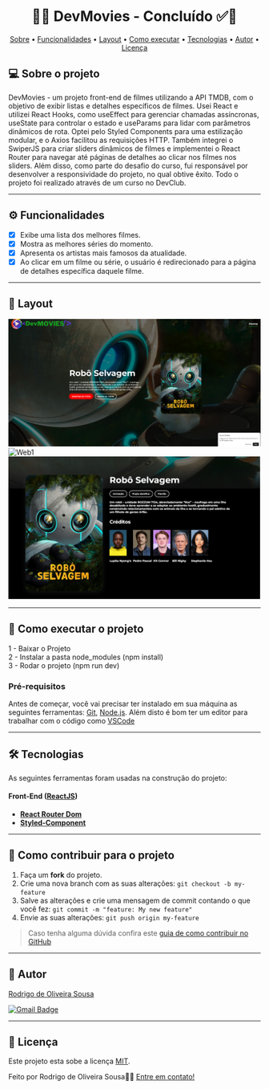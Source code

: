 <h1 align="center"> 
	  🚀✅ DevMovies - Concluído ✅🚀
</h1>

<!-- ---------------------------------------------------------------------- -->

<!-- MODELO MENU DE NAVEGAÇÃO -->
<p align="center">
 <a href="#-sobre-o-projeto">Sobre</a> •
 <a href="#-funcionalidades">Funcionalidades</a> •
 <a href="#-layout">Layout</a> • 
 <a href="#-como-executar-o-projeto">Como executar</a> • 
 <a href="#-tecnologias">Tecnologias</a> • 
 <a href="#-autor">Autor</a> • 
 <a href="#user-content--licença">Licença</a>
</p>

<!-- ---------------------------------------------------------------------- -->


<!-- ---------------------------------------------------------------------- -->

<!-- MODELO DESCRIÇÃO SOBRE O PROJETO: -->
## 💻 Sobre o projeto

<!-- EXPLICA O MOTIVO DO PROJETO -->
DevMovies - um projeto front-end de filmes utilizando a API TMDB, com o objetivo de exibir listas e detalhes específicos de filmes. Usei React e utilizei React Hooks, como useEffect para gerenciar chamadas assíncronas, useState para controlar o estado e useParams para lidar com parâmetros dinâmicos de rota. Optei pelo Styled Components para uma estilização modular, e o Axios facilitou as requisições HTTP. Também integrei o SwiperJS para criar sliders dinâmicos de filmes e implementei o React Router para navegar até páginas de detalhes ao clicar nos filmes nos sliders. Além disso, como parte do desafio do curso, fui responsável por desenvolver a responsividade do projeto, no qual obtive êxito. Todo o projeto foi realizado através de um curso no DevClub.

<!-- LINHA DE DIVISÃO: -->
---

<!-- ---------------------------------------------------------------------- -->

<!-- MODELO FUNCIONALIDADES: -->
## ⚙️ Funcionalidades

<!-- EXEMPLO DE FUNCIONALIDADES: -->
- [x] Exibe uma lista dos melhores filmes.
- [x] Mostra as melhores séries do momento.
- [x] Apresenta os artistas mais famosos da atualidade.
- [x] Ao clicar em um filme ou série, o usuário é redirecionado para a página de detalhes específica daquele filme.

---

<!-- ---------------------------------------------------------------------- -->

<!-- EXEMPLO DE LAYOUT: -->
## 🎨 Layout
![Web1](https://github.com/rodrigosousa94/dev-movies-api/blob/main/_assets/main.png)
![Web1](https://github.com/rodrigosousa94/dev-movies-api/blob/main/_assets/cards.png)
![Web1](https://github.com/rodrigosousa94/dev-movies-api/blob/main/_assets/detalhes.png)

---

<!-- ---------------------------------------------------------------------- -->

<!-- MODELO DE COMO EXECUTAR O PROJETO -->
## 🚀 Como executar o projeto

1 - Baixar o Projeto <br>
2 - Instalar a pasta node_modules (npm install)<br>
3 - Rodar o projeto (npm run dev)

<!-- ---------------------------------------------------------------------- -->

<!-- MODELO DE PRÉ REQUISITOS -->
### Pré-requisitos

Antes de começar, você vai precisar ter instalado em sua máquina as seguintes ferramentas:
[Git](https://git-scm.com), [Node.js](https://nodejs.org/en/). 
Além disto é bom ter um editor para trabalhar com o código como [VSCode](https://code.visualstudio.com/)

---

<!-- ---------------------------------------------------------------------- -->

<!-- MODELO DE TECNOLOGIAS -->
## 🛠 Tecnologias

As seguintes ferramentas foram usadas na construção do projeto:

#### **Front-End**  ([ReactJS](https://reactjs.org/)) 

-   **[React Router Dom](https://github.com/ReactTraining/react-router/tree/master/packages/react-router-dom)**
-   **[Styled-Component](https://styled-components.com/docs)**

---

<!-- ---------------------------------------------------------------------- -->

<!-- MODELO DE COMO CONTRIBUIR PARA O PROJETO -->
## 💪 Como contribuir para o projeto

1. Faça um **fork** do projeto.
2. Crie uma nova branch com as suas alterações: `git checkout -b my-feature`
3. Salve as alterações e crie uma mensagem de commit contando o que você fez: `git commit -m "feature: My new feature"`
4. Envie as suas alterações: `git push origin my-feature`
> Caso tenha alguma dúvida confira este [guia de como contribuir no GitHub](./CONTRIBUTING.md)

---

<!-- ---------------------------------------------------------------------- -->

<!-- MODELO DE AUTOR-->
## 🦸 Autor

<a href="https://www.linkedin.com/in/s-rodrigo/">
Rodrigo de Oliveira Sousa</a>
 <br />
 
[![Gmail Badge](https://img.shields.io/badge/-r.oliveira5117@gmail.com-c14438?style=flat-square&logo=Gmail&logoColor=white&link=mailto:r.oliveira5117@gmail.com)](mailto:r.oliveira5117@gmail.com)

---

<!-- ---------------------------------------------------------------------- -->

<!-- MODELO DE LICENÇA -->
## 📝 Licença

Este projeto esta sobe a licença [MIT](./LICENSE).

Feito por Rodrigo de Oliveira Sousa👋🏽 [Entre em contato!](https://www.linkedin.com/in/s-rodrigo/)
